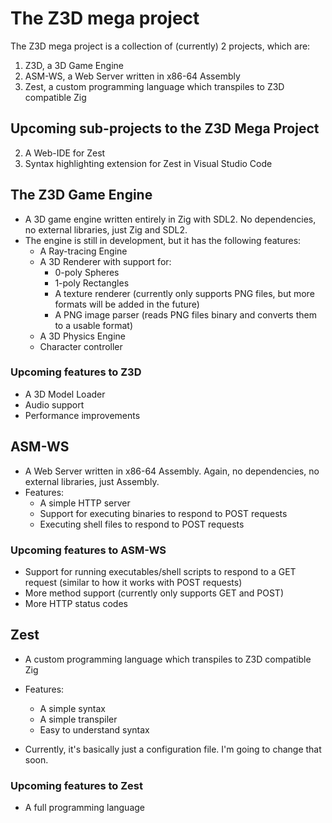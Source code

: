 # The Z3D mega project
The Z3D mega project is a collection of (currently) 2 projects, which are:
1. Z3D, a 3D Game Engine
2. ASM-WS, a Web Server written in x86-64 Assembly
3. Zest, a custom programming language which transpiles to Z3D compatible Zig

## Upcoming sub-projects to the Z3D Mega Project
2. A Web-IDE for Zest 
3. Syntax highlighting extension for Zest in Visual Studio Code

## The Z3D Game Engine
- A 3D game engine written entirely in Zig with SDL2. No dependencies, no external libraries, just Zig and SDL2.
- The engine is still in development, but it has the following features:
    - A Ray-tracing Engine
    - A 3D Renderer with support for:
        - 0-poly Spheres
        - 1-poly Rectangles
        - A texture renderer (currently only supports PNG files, but more formats will be added in the future)
        - A PNG image parser (reads PNG files binary and converts them to a usable format)
    - A 3D Physics Engine
    - Character controller

### Upcoming features to Z3D
- A 3D Model Loader
- Audio support
- Performance improvements

## ASM-WS
- A Web Server written in x86-64 Assembly. Again, no dependencies, no external libraries, just Assembly.
- Features:
    - A simple HTTP server
    - Support for executing binaries to respond to POST requests
    - Executing shell files to respond to POST requests

### Upcoming features to ASM-WS
- Support for running executables/shell scripts to respond to a GET request (similar to how it works with POST requests)
- More method support (currently only supports GET and POST)
- More HTTP status codes

## Zest
- A custom programming language which transpiles to Z3D compatible Zig
- Features:
    - A simple syntax
    - A simple transpiler
    - Easy to understand syntax

- Currently, it's basically just a configuration file. I'm going to change that soon.

### Upcoming features to Zest
- A full programming language


